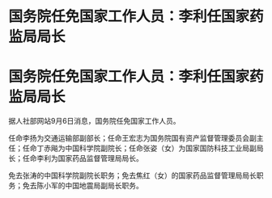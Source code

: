 # 国务院任免国家工作人员：李利任国家药监局局长

# 国务院任免国家工作人员：李利任国家药监局局长

据人社部网站9月6日消息，国务院任免国家工作人员。

任命李扬为交通运输部副部长；任命王宏志为国务院国有资产监督管理委员会副主任；任命丁赤飚为中国科学院副院长；任命张姿（女）为国家国防科技工业局副局长；任命李利为国家药品监督管理局局长。

免去张涛的中国科学院副院长职务；免去焦红（女）的国家药品监督管理局局长职务；免去陈小军的中国地震局副局长职务。

